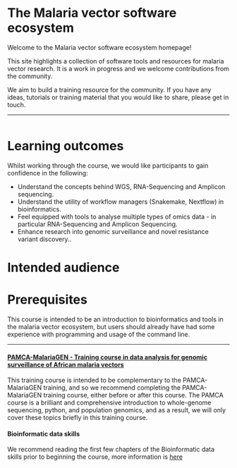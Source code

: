 # The Malaria vector software ecosystem

Welcome to the Malaria vector software ecosystem homepage!

This site highlights a collection of software tools and resources for malaria vector research. It is a work in progress and we welcome contributions from the community.

We aim to build a training resource for the community. If you have any ideas, tutorials or training material that you would like to share, please get in touch.


--- 

```{tableofcontents}
```



# Learning outcomes

Whilst working through the course, we would like participants to gain confidence in the following:

- Understand the concepts behind WGS, RNA-Sequencing and Amplicon sequencing. 
- Understand the utility of workflow managers (Snakemake, Nextflow) in bioinformatics. 
- Feel equipped with tools to analyse multiple types of omics data - in particular RNA-Sequencing and Amplicon Sequencing. 
- Enhance research into genomic surveillance and novel resistance variant discovery.. 


# Intended audience





# Prerequisites

This course is intended to be an introduction to bioinformatics and tools in the malaria vector ecosystem, but users should already have had some experience with programming and usage of the command line. 

---

#### [PAMCA-MalariaGEN - Training course in data analysis for genomic surveillance of African malaria vectors](https://anopheles-genomic-surveillance.github.io/home.html)

This training course is intended to be complementary to the PAMCA-MalariaGEN training, and so we recommend completing the PAMCA-MalariaGEN training course, either before or after this course. The PAMCA course is a brilliant and comprehensive introduction to whole-genome sequencing, python, and population genomics, and as a result, we will only cover these topics briefly in this training course. 


#### Bioinformatic data skills

We recommend reading the first few chapters of the Bioinformatic data skills prior to beginning the course, more information is [here]() 